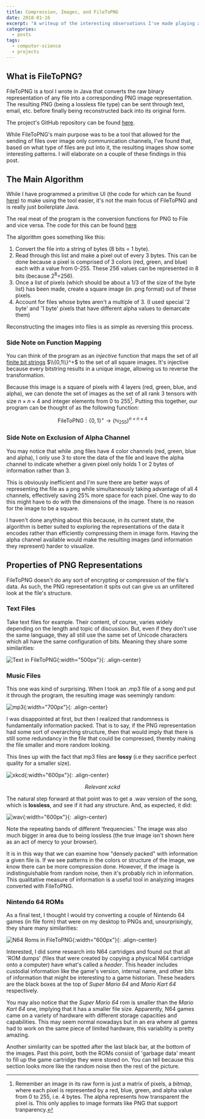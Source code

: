 ```yaml
---
title: Compression, Images, and FileToPNG
date: 2018-01-16
excerpt: "A writeup of the interesting observations I've made playing around with my FileToPNG project."
categories:
  - posts
tags: 
  - computer-science
  - projects
---
```


## What is FileToPNG?
FileToPNG is a tool I wrote in Java that converts the raw binary representation of any file into a corresponding PNG image representation. The resulting PNG (being a lossless file type) can be sent through text, email, etc. before finally being reconstructed back into its original form.

The project's GitHub repository can be found [here](https://github.com/ozanerhansha/FileToPNG).

While FileToPNG's main purpose was to be a tool that allowed for the sending of files over image only communication channels, I've found that, based on what type of files are put into it, the resulting images show some interesting patterns. I will elaborate on a couple of these findings in this post.

<!--more-->

## The Main Algorithm
While I have programmed a primitive UI (the code for which can be found [here](https://github.com/ozanerhansha/FileToPNG/blob/master/src/Main.java)) to make using the tool easier, it's not the main focus of FileToPNG and is really just boilerplate Java.

The real meat of the program is the conversion functions for PNG to File and vice versa. The code for this can be found [here](https://github.com/ozanerhansha/FileToPNG/blob/master/src/GFile.java)

The algorithm goes something like this:
1. Convert the file into a string of bytes (8 bits = 1 byte).
2. Read through this list and make a pixel out of every 3 bytes. This can be done because a pixel is comprised of 3 colors (red, green, and blue) each with a value from 0-255. These 256 values can be represented in 8 bits (because 2<sup>8</sup>=256).
4. Once a list of pixels (which should be about a 1/3 of the size of the byte list) has been made, create a square image (in .png format) out of these pixels.
5. Account for files whose bytes aren't a multiple of 3. (I used special '2 byte' and '1 byte' pixels that have different alpha values to demarcate them)

Reconstructing the images into files is as simple as reversing this process.

### Side Note on Function Mapping
You can think of the program as an *injective* function that maps the set of all [finite bit strings](https://en.wikipedia.org/wiki/Kleene_star) $\\{0,1\\}^+$ to the set of all square images. It's injective because every bitstring results in a unique image, allowing us to reverse the transformation. 

Because this image is a square of pixels with 4 layers (red, green, blue, and alpha), we can denote the set of images as the set of all rank 3 tensors with size $n\times n\times 4$ and integer elements from $0$ to $255$[^f1]. Putting this together, our program can be thought of as the following function:

$$\text{FileToPNG}:\{0,1\}^+\to \left(\mathbb{N}_{255}\right)^{n\times n\times 4}$$

### Side Note on Exclusion of Alpha Channel
You may notice that while .png files have 4 color channels (red, green, blue and alpha), I only use 3 to store the data of the file and leave the alpha channel to indicate whether a given pixel only holds 1 or 2 bytes of information rather than 3.

This is obviously inefficient and I'm sure there are better ways of representing the file as a png while simultaneously taking advantage of all 4 channels, effectively saving 25% more space for each pixel. One way to do this might have to do with the dimensions of the image. There is no reason for the image to be a square.

I haven't done anything about this because, in its current state, the algorithm is better suited to exploring the representations of the data it encodes rather than efficiently compressing them in image form. Having the alpha channel available would make the resulting images (and information they represent) harder to visualize.

## Properties of PNG Representations
FileToPNG doesn't do any sort of encrypting or compression of the file's data. As such, the PNG representation it spits out can give us an unfiltered look at the file's structure.

### Text Files
Take text files for example. Their content, of course, varies widely depending on the length and topic of discussion. But, even if they don't use the same language, they all still use the same set of Unicode characters which all have the same configuration of bits. Meaning they share some similarities:

![Text in FileToPNG](/assets/images/projects/filetopng/text_diagram.png){:width="500px"}{: .align-center}

### Music Files
This one was kind of surprising. When I took an .mp3 file of a song and put it through the program, the resulting image was seemingly random:

<!-- ![mp3](/assets/projects/filetopng/song_mp3.png?style=centerme){:width="300px"}

### 1MB file of random noise for comparison:
![Random Noise](/assets/projects/filetopng/random_data.png?style=centerme){:width="300px"} -->

![mp3](/assets/images/projects/filetopng/random_music.png){:width="700px"}{: .align-center}

I was disappointed at first, but then I realized that randomness is fundamentally information packed. That is to say, if the PNG representation had some sort of overarching structure, then that would imply that there is still some redundancy in the file that could be compressed, thereby making the file smaller and more random looking.

This lines up with the fact that mp3 files are **lossy** (i.e they sacrifice perfect quality for a smaller size).

![xkcd](https://imgs.xkcd.com/comics/digital_data.png){:width="600px"}{: .align-center}
<center><i>Relevant xckd</i></center>

The natural step forward at that point was to get a .wav version of the song, which is **lossless**, and see if it had any structure. And, as expected, it did:

![wav](/assets/images/projects/filetopng/song_wav.png){:width="600px"}{: .align-center}

Note the repeating bands of different 'frequencies.' The image was also much bigger in area due to being lossless (the true image isn't shown here as an act of mercy to your browser).

It is in this way that we can examine how "densely packed" with information a given file is. If we see patterns in the colors or structure of the image, we know there can be more compression done. However, if the image is indistinguishable from random noise, then it's probably rich in information. This qualitative measure of information is a useful tool in analyzing images converted with FileToPNG.

### Nintendo 64 ROMs
As a final test, I thought I would try converting a couple of Nintendo 64 games (in file form) that were on my desktop to PNGs and, unsurprisingly, they share many similarities:

![N64 Roms in FileToPNG](/assets/images/projects/filetopng/n64_diagram.png){:width="600px"}{: .align-center}

Interested, I did some research into N64 cartridges and found out that all 'ROM dumps' (files that were created by copying a physical N64 cartridge onto a computer) have what's called a *header*. This header includes custodial information like the game's version, internal name, and other bits of information that might be interesting to a game historian. These headers are the black boxes at the top of *Super Mario 64* and *Mario Kart 64* respectively.

You may also notice that the *Super Mario 64* rom is smaller than the *Mario Kart 64* one, implying that it has a smaller file size. Apparently, N64 games came on a variety of hardware with different storage capacities and capabilities. This may seem normal nowadays but in an era where all games had to work on the same piece of limited hardware, this variability is pretty amazing.

Another similarity can be spotted after the last black bar, at the bottom of the images. Past this point, both the ROMs consist of 'garbage data' meant to fill up the game cartridge they were stored on. You can tell because this section looks more like the random noise then the rest of the picture.

<!-- ![xkcd](https://imgs.xkcd.com/comics/file_extensions.png?style=centerme)
<center><i>Relevant xckd</i></center> -->

<!-- ![xkcd](https://imgs.xkcd.com/comics/porn.png?style=centerme)
<center><i>Relevant xckd</i></center> -->

[^f1]: Remember an image in its raw form is just a matrix of pixels, a *bitmap*, where each pixel is represented by a red, blue, green, and alpha value from 0 to 255, i.e. 4 bytes. The alpha represents how transparent the pixel is. This only applies to image formats like PNG that support tranparency.